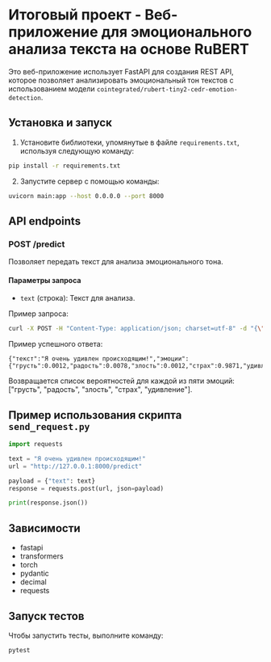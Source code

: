 # Итоговый проект - Веб-приложение для эмоционального анализа текста на основе RuBERT

Это веб-приложение использует FastAPI для создания REST API, которое позволяет анализировать эмоциональный тон текстов с использованием модели `cointegrated/rubert-tiny2-cedr-emotion-detection`. 

## Установка и запуск

1. Установите библиотеки, упомянутые в файле `requirements.txt`, используя следующую команду:

```bash
pip install -r requirements.txt
```

2. Запустите сервер с помощью команды:

```bash
uvicorn main:app --host 0.0.0.0 --port 8000
```

## API endpoints

### POST /predict

Позволяет передать текст для анализа эмоционального тона.

#### Параметры запроса

- `text` (строка): Текст для анализа.

Пример запроса:
```bash
curl -X POST -H "Content-Type: application/json; charset=utf-8" -d "{\"text\": \"Я очень удивлен происходящим!\"}" http://xbondteam.ru:8000/predict
```

Пример успешного ответа:

```
{"текст":"Я очень удивлен происходящим!","эмоции":{"грусть":0.0012,"радость":0.0078,"злость":0.0012,"страх":0.9871,"удивление":0.0016}}
```

Возвращается список вероятностей для каждой из пяти эмоций: ["грусть", "радость", "злость", "страх", "удивление"].

## Пример использования скрипта `send_request.py`

```python
import requests

text = "Я очень удивлен происходящим!"
url = "http://127.0.0.1:8000/predict"

payload = {"text": text}
response = requests.post(url, json=payload)

print(response.json())
```

## Зависимости
- fastapi
- transformers
- torch
- pydantic
- decimal
- requests

## Запуск тестов

Чтобы запустить тесты, выполните команду:

```bash
pytest
```
